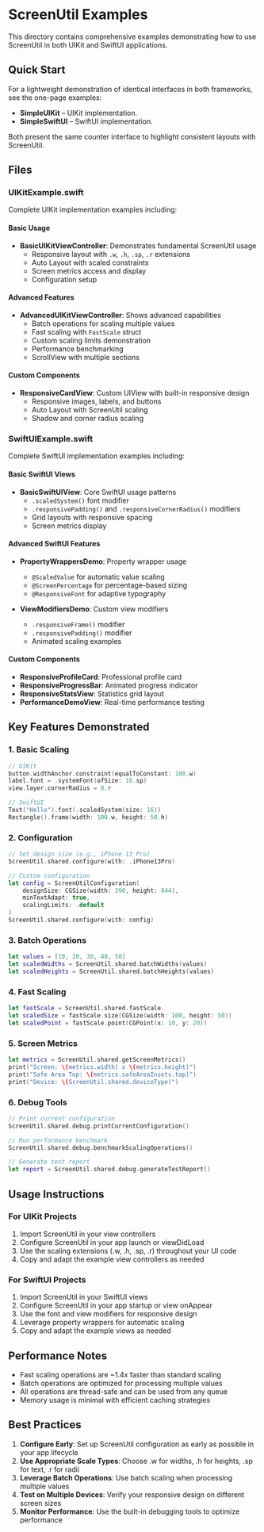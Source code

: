 # ScreenUtil Examples

This directory contains comprehensive examples demonstrating how to use ScreenUtil in both UIKit and SwiftUI applications.

## Quick Start

For a lightweight demonstration of identical interfaces in both frameworks, see the one-page examples:

- **SimpleUIKit** – UIKit implementation.
- **SimpleSwiftUI** – SwiftUI implementation.

Both present the same counter interface to highlight consistent layouts with ScreenUtil.

## Files

### UIKitExample.swift
Complete UIKit implementation examples including:

#### Basic Usage
- **BasicUIKitViewController**: Demonstrates fundamental ScreenUtil usage
  - Responsive layout with `.w`, `.h`, `.sp`, `.r` extensions
  - Auto Layout with scaled constraints
  - Screen metrics access and display
  - Configuration setup

#### Advanced Features
- **AdvancedUIKitViewController**: Shows advanced capabilities
  - Batch operations for scaling multiple values
  - Fast scaling with `FastScale` struct
  - Custom scaling limits demonstration
  - Performance benchmarking
  - ScrollView with multiple sections

#### Custom Components
- **ResponsiveCardView**: Custom UIView with built-in responsive design
  - Responsive images, labels, and buttons
  - Auto Layout with ScreenUtil scaling
  - Shadow and corner radius scaling

### SwiftUIExample.swift
Complete SwiftUI implementation examples including:

#### Basic SwiftUI Views
- **BasicSwiftUIView**: Core SwiftUI usage patterns
  - `.scaledSystem()` font modifier
  - `.responsivePadding()` and `.responsiveCornerRadius()` modifiers
  - Grid layouts with responsive spacing
  - Screen metrics display

#### Advanced SwiftUI Features
- **PropertyWrappersDemo**: Property wrapper usage
  - `@ScaledValue` for automatic value scaling
  - `@ScreenPercentage` for percentage-based sizing
  - `@ResponsiveFont` for adaptive typography

- **ViewModifiersDemo**: Custom view modifiers
  - `.responsiveFrame()` modifier
  - `.responsivePadding()` modifier
  - Animated scaling examples

#### Custom Components
- **ResponsiveProfileCard**: Professional profile card
- **ResponsiveProgressBar**: Animated progress indicator
- **ResponsiveStatsView**: Statistics grid layout
- **PerformanceDemoView**: Real-time performance testing

## Key Features Demonstrated

### 1. Basic Scaling
```swift
// UIKit
button.widthAnchor.constraint(equalToConstant: 100.w)
label.font = .systemFont(ofSize: 16.sp)
view.layer.cornerRadius = 8.r

// SwiftUI
Text("Hello").font(.scaledSystem(size: 16))
Rectangle().frame(width: 100.w, height: 50.h)
```

### 2. Configuration
```swift
// Set design size (e.g., iPhone 13 Pro)
ScreenUtil.shared.configure(with: .iPhone13Pro)

// Custom configuration
let config = ScreenUtilConfiguration(
    designSize: CGSize(width: 390, height: 844),
    minTextAdapt: true,
    scalingLimits: .default
)
ScreenUtil.shared.configure(with: config)
```

### 3. Batch Operations
```swift
let values = [10, 20, 30, 40, 50]
let scaledWidths = ScreenUtil.shared.batchWidths(values)
let scaledHeights = ScreenUtil.shared.batchHeights(values)
```

### 4. Fast Scaling
```swift
let fastScale = ScreenUtil.shared.fastScale
let scaledSize = fastScale.size(CGSize(width: 100, height: 50))
let scaledPoint = fastScale.point(CGPoint(x: 10, y: 20))
```

### 5. Screen Metrics
```swift
let metrics = ScreenUtil.shared.getScreenMetrics()
print("Screen: \(metrics.width) x \(metrics.height)")
print("Safe Area Top: \(metrics.safeAreaInsets.top)")
print("Device: \(ScreenUtil.shared.deviceType)")
```

### 6. Debug Tools
```swift
// Print current configuration
ScreenUtil.shared.debug.printCurrentConfiguration()

// Run performance benchmark
ScreenUtil.shared.debug.benchmarkScalingOperations()

// Generate test report
let report = ScreenUtil.shared.debug.generateTestReport()
```

## Usage Instructions

### For UIKit Projects
1. Import ScreenUtil in your view controllers
2. Configure ScreenUtil in your app launch or viewDidLoad
3. Use the scaling extensions (.w, .h, .sp, .r) throughout your UI code
4. Copy and adapt the example view controllers as needed

### For SwiftUI Projects
1. Import ScreenUtil in your SwiftUI views
2. Configure ScreenUtil in your app startup or view onAppear
3. Use the font and view modifiers for responsive design
4. Leverage property wrappers for automatic scaling
5. Copy and adapt the example views as needed

## Performance Notes

- Fast scaling operations are ~1.4x faster than standard scaling
- Batch operations are optimized for processing multiple values
- All operations are thread-safe and can be used from any queue
- Memory usage is minimal with efficient caching strategies

## Best Practices

1. **Configure Early**: Set up ScreenUtil configuration as early as possible in your app lifecycle
2. **Use Appropriate Scale Types**: Choose .w for widths, .h for heights, .sp for text, .r for radii
3. **Leverage Batch Operations**: Use batch scaling when processing multiple values
4. **Test on Multiple Devices**: Verify your responsive design on different screen sizes
5. **Monitor Performance**: Use the built-in debugging tools to optimize performance